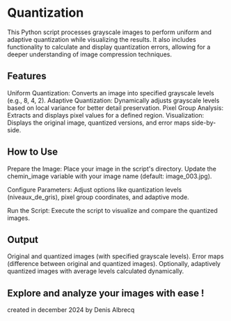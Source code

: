 # Quantization

This Python script processes grayscale images to perform uniform and adaptive quantization while visualizing the results. It also includes functionality to calculate and display quantization errors, allowing for a deeper understanding of image compression techniques.

## Features
Uniform Quantization: Converts an image into specified grayscale levels (e.g., 8, 4, 2).
Adaptive Quantization: Dynamically adjusts grayscale levels based on local variance for better detail preservation.
Pixel Group Analysis: Extracts and displays pixel values for a defined region.
Visualization: Displays the original image, quantized versions, and error maps side-by-side.

## How to Use
Prepare the Image:
Place your image in the script's directory.
Update the chemin_image variable with your image name (default: image_003.jpg).

Configure Parameters:
Adjust options like quantization levels (niveaux_de_gris), pixel group coordinates, and adaptive mode.

Run the Script:
Execute the script to visualize and compare the quantized images.

## Output
Original and quantized images (with specified grayscale levels).
Error maps (difference between original and quantized images).
Optionally, adaptively quantized images with average levels calculated dynamically.

## Explore and analyze your images with ease !

created in december 2024 by Denis Albrecq
